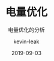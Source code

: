 ---
layout:     post                    # 使用的布局（不需要改）
title:      电量优化                 # 标题 
subtitle:   电量优化的分析           #副标题
date:       2019-09-03              # 时间
author:     kevin-leak                      # 作者
header-img: img/post/android/bg-2019-15.jpg    #这篇文章标题背景图片
catalog: true                       # 是否归档
tags:                               #标签
    - android
---